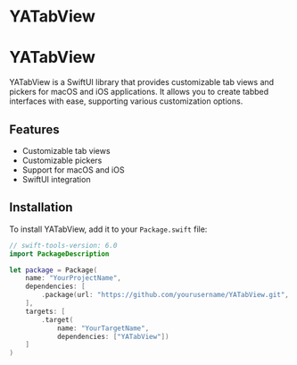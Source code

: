 # YATabView
# YATabView

YATabView is a SwiftUI library that provides customizable tab views and pickers for macOS and iOS applications. It allows you to create tabbed interfaces with ease, supporting various customization options.

## Features

- Customizable tab views
- Customizable pickers
- Support for macOS and iOS
- SwiftUI integration

## Installation

To install YATabView, add it to your `Package.swift` file:

```swift
// swift-tools-version: 6.0
import PackageDescription

let package = Package(
    name: "YourProjectName",
    dependencies: [
        .package(url: "https://github.com/yourusername/YATabView.git", from: "1.0.0")
    ],
    targets: [
        .target(
            name: "YourTargetName",
            dependencies: ["YATabView"])
    ]
)
